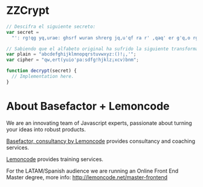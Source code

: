 # ZZCrypt

```javascript
// Descifra el siguiente secreto:
var secret =
  "': rg!qg yq,urae: ghsrf wuran shrerg jq,u'qf ra r' ,qaq' er g'q,o rg,fuwurae: m!hfua( t'usqfuq ,:apu(:m xv";

// Sabiendo que el alfabeto original ha sufrido la siguiente transformación:
var plain = "abcdefghijklmnopqrstuvwxyz:()!¡,'";
var cipher = "qw,ert(yuio'pa:sdfg!hjklz¡xcv)bnm";

function decrypt(secret) {
  // Implementation here.
}
```

# About Basefactor + Lemoncode

We are an innovating team of Javascript experts, passionate about turning your ideas into robust products.

[Basefactor, consultancy by Lemoncode](http://www.basefactor.com) provides consultancy and coaching services.

[Lemoncode](http://lemoncode.net/services/en/#en-home) provides training services.

For the LATAM/Spanish audience we are running an Online Front End Master degree, more info: http://lemoncode.net/master-frontend
